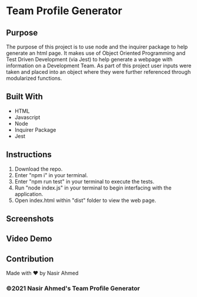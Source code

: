 # Team Profile Generator

## Purpose
The purpose of this project is to use node and the inquirer package to help generate an html page. It makes use of Object Oriented Programming and Test Driven Development (via Jest) to help generate a webpage with information on a Development Team. As part of this project user inputs were taken and placed into an object where they were further referenced through modularized functions.

## Built With
* HTML
* Javascript
* Node
* Inquirer Package
* Jest

## Instructions
1. Download the repo.
2. Enter "npm i" in your terminal.
3. Enter "npm run test" in your terminal to execute the tests.
4. Run "node index.js" in your terminal to begin interfacing with the application.
5. Open index.html within "dist" folder to view the web page.

## Screenshots

## Video Demo


## Contribution
Made with ❤️ by Nasir Ahmed

### ©️2021 Nasir Ahmed's Team Profile Generator
